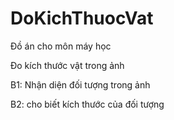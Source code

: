 # DoKichThuocVat
Đồ án cho môn máy học

Đo kích thước vật trong ảnh

B1: Nhận diện đối tượng trong ảnh

B2: cho biết kích thước của đối tượng


